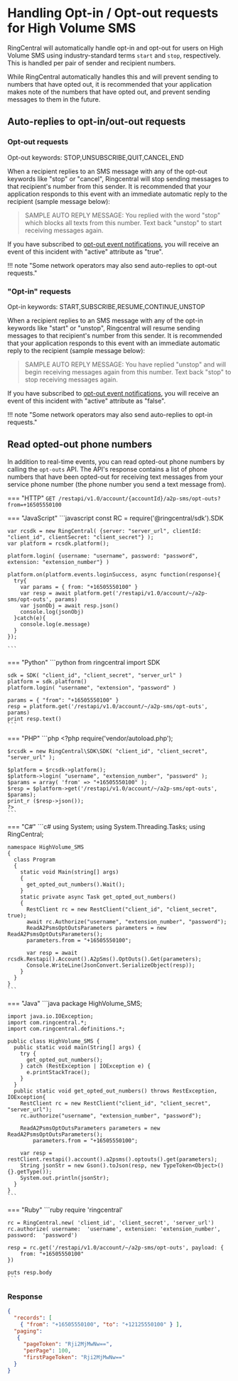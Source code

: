 # Handling Opt-in / Opt-out requests for High Volume SMS

RingCentral will automatically handle opt-in and opt-out for users on High Volume SMS using industry-standard terms `start` and `stop`, respectively. This is handled per pair of sender and recipient numbers.

While RingCentral automatically handles this and will prevent sending to numbers that have opted out, it is recommended that your application makes note of the numbers that have opted out, and prevent sending messages to them in the future.

## Auto-replies to opt-in/out-out requests

### Opt-out requests
Opt-out keywords: STOP,UNSUBSCRIBE,QUIT,CANCEL,END

When a recipient replies to an SMS message with any of the opt-out keywords like "stop" or "cancel", Ringcentral will stop sending messages to that recipient's number from this sender. It is recommended that your application responds to this event with an immediate automatic reply to the recipient (sample message below):

> SAMPLE AUTO REPLY MESSAGE: You replied with the word "stop" which blocks all texts from this number.
> Text back "unstop" to start receiving messages again.

If you have subscribed to [opt-out event notifications](events.md#opt-out-events), you will receive an event of this incident with "active" attribute as "true".

!!! note "Some network operators may also send auto-replies to opt-out requests."

### "Opt-in" requests
Opt-in keywords: START,SUBSCRIBE,RESUME,CONTINUE,UNSTOP

When a recipient replies to an SMS message with any of the opt-in keywords like "start" or "unstop", Ringcentral will resume sending messages to that recipient's number from this sender. It is recommended that your application responds to this event with an immediate automatic reply to the recipient (sample message below):

> SAMPLE AUTO REPLY MESSAGE: You have replied "unstop" and will begin receiving messages again from this number.
> Text back "stop" to stop receiving messages again.

If you have subscribed to [opt-out event notifications](events.md#opt-out-events), you will receive an event of this incident with "active" attribute as "false".

!!! note "Some network operators may also send auto-replies to opt-in requests."

## Read opted-out phone numbers

In addition to real-time events, you can read opted-out phone numbers by calling the `opt-outs` API. The API's response contains a list of phone numbers that have been opted-out for receiving text messages from your service phone number (the phone number you send a text message from).

=== "HTTP"
    ```
    GET /restapi/v1.0/account/{accountId}/a2p-sms/opt-outs?from=+16505550100
    ```

=== "JavaScript"
    ```javascript
    const RC = require('@ringcentral/sdk').SDK

    var rcsdk = new RingCentral( {server: "server_url", clientId: "client_id", clientSecret: "client_secret"} );
  	var platform = rcsdk.platform();

  	platform.login( {username: "username", password: "password", extension: "extension_number"} )

    platform.on(platform.events.loginSuccess, async function(response){
      try{
        var params = { from: "+16505550100" }
        var resp = await platform.get('/restapi/v1.0/account/~/a2p-sms/opt-outs', params)
        var jsonObj = await resp.json()
        console.log(jsonObj)
      }catch(e){
        console.log(e.message)
      }
    });

    ```  

=== "Python"
    ```python
    from ringcentral import SDK

    sdk = SDK( "client_id", "client_secret", "server_url" )
  	platform = sdk.platform()
  	platform.login( "username", "extension", "password" )

  	params = { "from": "+16505550100" }
  	resp = platform.get('/restapi/v1.0/account/~/a2p-sms/opt-outs', params)
    print resp.text()
    ```

=== "PHP"
    ```php
    <?php
    require('vendor/autoload.php');

  	$rcsdk = new RingCentral\SDK\SDK( "client_id", "client_secret", "server_url" );

  	$platform = $rcsdk->platform();
  	$platform->login( "username", "extension_number", "password" );
    $params = array( 'from' => "+16505550100" );
  	$resp = $platform->get('/restapi/v1.0/account/~/a2p-sms/opt-outs', $params);
    print_r ($resp->json());
    ?>
    ```

=== "C#"
    ```c#
    using System;
    using System.Threading.Tasks;
    using RingCentral;

    namespace HighVolume_SMS
    {
      class Program
      {
        static void Main(string[] args)
        {
          get_opted_out_numbers().Wait();
        }
        static private async Task get_opted_out_numbers()
        {
          RestClient rc = new RestClient("client_id", "client_secret", true);
          await rc.Authorize("username", "extension_number", "password");
          ReadA2PsmsOptOutsParameters parameters = new ReadA2PsmsOptOutsParameters();
          parameters.from = "+16505550100";

          var resp = await rcsdk.Restapi().Account().A2pSms().OptOuts().Get(parameters);
          Console.WriteLine(JsonConvert.SerializeObject(resp));  
        }
      }
    }
    ```

=== "Java"
    ```java
    package HighVolume_SMS;

    import java.io.IOException;
    import com.ringcentral.*;
    import com.ringcentral.definitions.*;

    public class HighVolume_SMS {
      public static void main(String[] args) {
        try {
          get_opted_out_numbers();
        } catch (RestException | IOException e) {
          e.printStackTrace();
        }
      }
      public static void get_opted_out_numbers() throws RestException, IOException{
        RestClient rc = new RestClient("client_id", "client_secret", "server_url");
        rc.authorize("username", "extension_number", "password");

        ReadA2PsmsOptOutsParameters parameters = new ReadA2PsmsOptOutsParameters();
    		parameters.from = "+16505550100";

        var resp = restClient.restapi().account().a2psms().optouts().get(parameters);
        String jsonStr = new Gson().toJson(resp, new TypeToken<Object>(){}.getType());
        System.out.println(jsonStr);
      }
    }
    ```

=== "Ruby"
    ```ruby
    require 'ringcentral'

    rc = RingCentral.new( 'client_id', 'client_secret', 'server_url')
  	rc.authorize( username:  'username', extension: 'extension_number', password:  'password')

  	resp = rc.get('/restapi/v1.0/account/~/a2p-sms/opt-outs', payload: {
  	    from: "+16505550100"
  	})

    puts resp.body
    ```

### Response

```json
{
  "records": [
    { "from": "+16505550100", "to": "+12125550100" } ],
  "paging":
   {
     "pageToken": "Rji2MjMwNw==",
     "perPage": 100,
     "firstPageToken": "Rji2MjMwNw=="
  }
}
```
